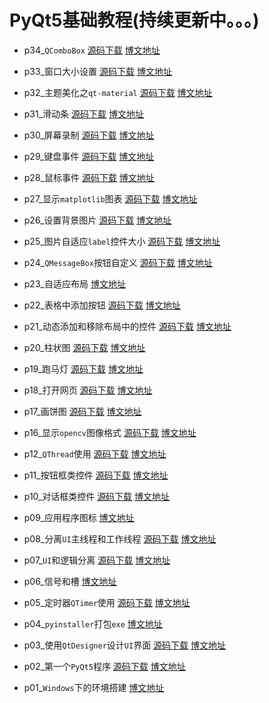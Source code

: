 # PyQt5基础教程(持续更新中。。。)

* p34_`QComboBox` [源码下载](p34_QComboBox) [博文地址](https://xugaoxiang.com/2022/10/20/pyqt5-34-qcombobox/)

* p33_窗口大小设置 [源码下载](p33_窗口大小设置) [博文地址](https://xugaoxiang.com/2022/10/06/pyqt5-33-window-size-setting/)

* p32_主题美化之`qt-material` [源码下载](p32_主题美化qtmaterial) [博文地址](https://xugaoxiang.com/2022/09/23/pyqt5-32-qt-material/)

* p31_滑动条 [源码下载](p31_滑动条) [博文地址](https://xugaoxiang.com/2022/09/15/pyqt5-31-qslider/)

* p30_屏幕录制 [源码下载](p30_屏幕录制) [博文地址](https://xugaoxiang.com/2022/09/13/pyqt5-30-record/)

* p29_键盘事件 [源码下载](p29_键盘事件) [博文地址](https://xugaoxiang.com/2022/05/31/pyqt5-29-keyboard-event/)

* p28_鼠标事件 [源码下载](p28_鼠标事件) [博文地址](https://xugaoxiang.com/2022/05/15/pyqt5-28-mouse-event/)

* p27_显示`matplotlib`图表 [源码下载](p27_显示matplotlib图表) [博文地址](https://xugaoxiang.com/2022/05/03/pyqt5-27-matplotlib/)

* p26_设置背景图片 [源码下载](p26_设置背景图片) [博文地址](https://xugaoxiang.com/2022/04/26/pyqt5-26-stylesheet/)

* p25_图片自适应`label`控件大小 [源码下载](p25_图片自适应label控件大小) [博文地址](https://xugaoxiang.com/2022/04/10/pyqt5-25-image-scale/)
  
* p24_`QMessageBox`按钮自定义 [源码下载](p24_QMessageBox自定义按钮) [博文地址](https://xugaoxiang.com/2022/04/10/pyqt5-24-qmessagebox-button-customization/)

* p23_自适应布局     [博文地址](https://xugaoxiang.com/2022/03/21/pyqt5-23-auto-fit-windows/)

* p22_表格中添加按钮 [源码下载](p22_表格中添加按钮)    [博文地址](https://xugaoxiang.com/2022/03/21/pyqt5-22-add-button-to-table/)

* p21_动态添加和移除布局中的控件 [源码下载](p21_动态添加和移除布局中的控件)    [博文地址](https://xugaoxiang.com/2022/03/19/pyqt5-21-dynamic-add-remove-widget/)

* p20_柱状图 [源码下载](p20_柱状图)    [博文地址](https://xugaoxiang.com/2022/03/16/pyqt5-20-barchart/)

* p19_跑马灯   [源码下载](p19_跑马灯)    [博文地址](https://xugaoxiang.com/2021/10/08/pyqt5-19-marquee/)

* p18_打开网页   [源码下载](p18_打开网页)    [博文地址](https://xugaoxiang.com/2021/08/05/pyqt5-18-pyqtwebengine/)

* p17_画饼图   [源码下载](p17_qtpychart)    [博文地址](https://xugaoxiang.com/2021/08/04/pyqt5-17-pyqtchart/)

* p16_显示`opencv`图像格式    [源码下载](p16_OpenCV)  [博文地址](https://xugaoxiang.com/2021/04/14/pyqt5-16-opencv/)

* p12_`QThread`使用	[源码下载](p12_QThread)  [博文地址](https://xugaoxiang.com/2020/04/23/pyqt5-12-qthread/)

* p11_按钮框类控件	[源码下载](p11_QAbstractButton)  [博文地址](https://xugaoxiang.com/2020/04/19/pyqt5-11-button/)

* p10_对话框类控件	[源码下载](p10_QDialog)  [博文地址](https://xugaoxiang.com/2020/04/12/pyqt5-10-dialog/)

* p09_应用程序图标    [博文地址](https://xugaoxiang.com/2020/01/07/pyqt5-app-icon/)

* p08_分离`UI`主线程和工作线程	[源码下载](p08_分离UI主线程和工作线程)  [博文地址](https://xugaoxiang.com/2019/12/04/pyqt5-8-main-sub-thread/)

* p07_`UI`和逻辑分离  [源码下载](p07_UI与逻辑分离)  [博文地址](https://xugaoxiang.com/2019/12/04/pyqt5-7-ui-logical/)

* p06_信号和槽  [博文地址](https://xugaoxiang.com/2019/12/04/pyqt5-6-signal-slot/)

* p05_定时器`QTimer`使用    [源码下载](p05_定时器QTimer的使用)    [博文地址](https://xugaoxiang.com/2019/12/04/pyqt5-5-qtimer/)

* p04_`pyinstaller`打包`exe`  [博文地址](https://xugaoxiang.com/2019/12/04/pyqt5-4-pyinstaller/)

* p03_使用`QtDesigner`设计`UI`界面  [源码下载](p03_使用QtDesigner设计UI界面)  [博文地址](https://xugaoxiang.com/2019/12/04/pyqt5-3-qtdesigner/)

* p02_第一个`PyQt5`程序  [源码下载](p02_第一个PyQt5程序)  [博文地址](https://xugaoxiang.com/2019/12/04/pyqt5-2-helloworld/)

* p01_`Windows`下的环境搭建  [博文地址](https://xugaoxiang.com/2019/12/04/pyqt5-1-env/)
